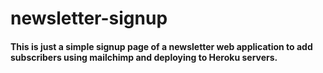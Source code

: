 # newsletter-signup
#### This is just a simple signup page of a newsletter web application to add __subscribers__ using __mailchimp__ and deploying to __Heroku__ servers.

